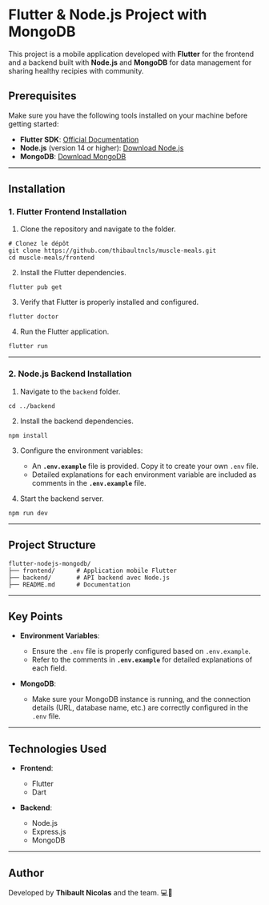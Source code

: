# Flutter & Node.js Project with MongoDB

This project is a mobile application developed with **Flutter** for the frontend and a backend built with **Node.js** and **MongoDB** for data management for sharing healthy recipies with community.

## Prerequisites

Make sure you have the following tools installed on your machine before getting started:

- **Flutter SDK**: [Official Documentation](https://flutter.dev/docs/get-started/install)
- **Node.js** (version 14 or higher): [Download Node.js](https://nodejs.org/)
- **MongoDB**: [Download MongoDB](https://www.mongodb.com/try/download/community)

---

## Installation



### 1. Flutter Frontend Installation

1. Clone the repository and navigate to the folder.
```
# Clonez le dépôt
git clone https://github.com/thibaultncls/muscle-meals.git
cd muscle-meals/frontend
```

2. Install the Flutter dependencies.
```
flutter pub get
```

3. Verify that Flutter is properly installed and configured.
```
flutter doctor
```

4. Run the Flutter application.
```
flutter run
```

---

### 2. Node.js Backend Installation

1. Navigate to the `backend` folder.
```
cd ../backend
```

2. Install the backend dependencies.
```
npm install
```

3. Configure the environment variables:
   - An **`.env.example`** file is provided. Copy it to create your own `.env` file.
   - Detailed explanations for each environment variable are included as comments in the **`.env.example`** file.

4. Start the backend server.
```
npm run dev
```

---

## Project Structure
```
flutter-nodejs-mongodb/
├── frontend/      # Application mobile Flutter
├── backend/       # API backend avec Node.js
├── README.md      # Documentation
```


---

## Key Points

- **Environment Variables**:
  - Ensure the `.env` file is properly configured based on `.env.example`.
  - Refer to the comments in **`.env.example`** for detailed explanations of each field.

- **MongoDB**:
  - Make sure your MongoDB instance is running, and the connection details (URL, database name, etc.) are correctly configured in the `.env` file.

---

## Technologies Used

- **Frontend**:
  - Flutter
  - Dart

- **Backend**:
  - Node.js
  - Express.js
  - MongoDB

---

## Author

Developed by **Thibault Nicolas** and the team. 💻🚀
